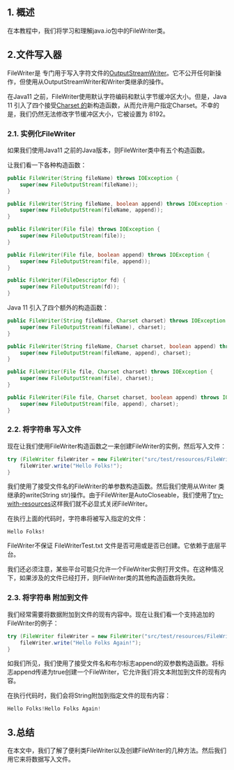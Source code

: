 ## 1. 概述

在本教程中，我们将学习和理解java.io包中的FileWriter类。

## 2.文件写入器

FileWriter是 专门用于写入字符文件的[OutputStreamWriter](https://www.baeldung.com/java-outputstream)。它不公开任何新操作，但使用从OutputStreamWriter和Writer类继承的操作。

在Java11 之前，FileWriter使用默认字符编码和默认字节缓冲区大小。但是，Java 11 引入了四个接受[Charset 的](https://www.baeldung.com/java-char-encoding)新构造函数，从而允许用户指定Charset。不幸的是，我们仍然无法修改字节缓冲区大小，它被设置为 8192。

### 2.1. 实例化FileWriter

如果我们使用Java11 之前的Java版本，则FileWriter类中有五个构造函数。

让我们看一下各种构造函数：

```java
public FileWriter(String fileName) throws IOException {
    super(new FileOutputStream(fileName));
}

public FileWriter(String fileName, boolean append) throws IOException {
    super(new FileOutputStream(fileName, append));
}

public FileWriter(File file) throws IOException {
    super(new FileOutputStream(file));
}

public FileWriter(File file, boolean append) throws IOException {
    super(new FileOutputStream(file, append));
}

public FileWriter(FileDescriptor fd) {
    super(new FileOutputStream(fd));
}
```

Java 11 引入了四个额外的构造函数：

```java
public FileWriter(String fileName, Charset charset) throws IOException {
    super(new FileOutputStream(fileName), charset);
}

public FileWriter(String fileName, Charset charset, boolean append) throws IOException {
    super(new FileOutputStream(fileName, append), charset);
}

public FileWriter(File file, Charset charset) throws IOException {
    super(new FileOutputStream(file), charset);
}

public FileWriter(File file, Charset charset, boolean append) throws IOException {
    super(new FileOutputStream(file, append), charset);
}
```

### 2.2. 将字符串 写入文件

现在让我们使用FileWriter构造函数之一来创建FileWriter的实例，然后写入文件：

```java
try (FileWriter fileWriter = new FileWriter("src/test/resources/FileWriterTest.txt")) {
    fileWriter.write("Hello Folks!");
}
```

我们使用了接受文件名的FileWriter的单参数构造函数。然后我们使用从Writer 类继承的write(String str)操作。由于FileWriter是AutoCloseable，我们使用了[try-with-resources](https://www.baeldung.com/java-try-with-resources)这样我们就不必显式关闭FileWriter。

在执行上面的代码时，字符串将被写入指定的文件：

```plaintext
Hello Folks!
```

FileWriter不保证 FileWriterTest.txt 文件是否可用或是否已创建。它依赖于底层平台。

我们还必须注意，某些平台可能只允许一个FileWriter实例打开文件。在这种情况下，如果涉及的文件已经打开，则FileWriter类的其他构造函数将失败。

### 2.3. 将字符串 附加到文件

我们经常需要将数据附加到文件的现有内容中。现在让我们看一个支持追加的FileWriter的例子：

```java
try (FileWriter fileWriter = new FileWriter("src/test/resources/FileWriterTest.txt", true)) {
    fileWriter.write("Hello Folks Again!");
}
```

如我们所见，我们使用了接受文件名和布尔标志append的双参数构造函数。将标志append传递为true创建一个FileWriter，它允许我们将文本附加到文件的现有内容。

在执行代码时，我们会将String附加到指定文件的现有内容：

```java
Hello Folks!Hello Folks Again!

```

## 3.总结

在本文中，我们了解了便利类FileWriter以及创建FileWriter的几种方法。然后我们用它来将数据写入文件。